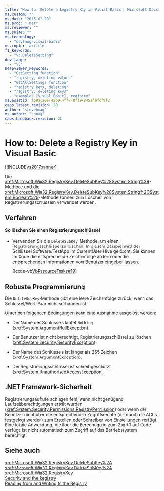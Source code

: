 ```yaml
---
title: "How to: Delete a Registry Key in Visual Basic | Microsoft Docs"
ms.custom: ""
ms.date: "2015-07-20"
ms.prod: ".net"
ms.reviewer: ""
ms.suite: ""
ms.technology: 
  - "devlang-visual-basic"
ms.topic: "article"
f1_keywords: 
  - "vb.DeleteSetting"
dev_langs: 
  - "VB"
helpviewer_keywords: 
  - "GetSetting function"
  - "registry, deleting values"
  - "GetAllSettings function"
  - "registry keys, deleting"
  - "registry, deleting keys"
  - "examples [Visual Basic], registry"
ms.assetid: ab9aca0e-42b0-4ff7-8ff9-845a4bfdf9f2
caps.latest.revision: 28
author: "stevehoag"
ms.author: "shoag"
caps.handback.revision: 28
---
```

# How to: Delete a Registry Key in Visual Basic
[!INCLUDE[vs2017banner](../../../../visual-basic/includes/vs2017banner.md)]

Die <xref:Microsoft.Win32.RegistryKey.DeleteSubKey%28System.String%29>\-Methode und die <xref:Microsoft.Win32.RegistryKey.DeleteSubKey%28System.String%2CSystem.Boolean%29>\-Methode können zum Löschen von Registrierungsschlüsseln verwendet werden.  
  
## Verfahren  
  
#### So löschen Sie einen Registrierungsschlüssel  
  
-   Verwenden Sie die `DeleteSubKey`\-Methode, um einen Registrierungsschlüssel zu löschen.  In diesem Beispiel wird der Schlüssel Software\/TestApp im CurrentUser\-Hive gelöscht.  Sie können im Code die entsprechende Zeichenfolge ändern oder die entsprechenden Informationen vom Benutzer eingeben lassen.  
  
     [!code-vb[VbResourceTasks#19](../../../../visual-basic/developing-apps/programming/computer-resources/codesnippet/VisualBasic/how-to-delete-a-registry-key_1.vb)]  
  
## Robuste Programmierung  
 Die `DeleteSubKey`\-Methode gibt eine leere Zeichenfolge zurück, wenn das Schlüssel\/Wert\-Paar nicht vorhanden ist.  
  
 Unter den folgenden Bedingungen kann eine Ausnahme ausgelöst werden:  
  
-   Der Name des Schlüssels lautet `Nothing` \(<xref:System.ArgumentNullException>\).  
  
-   Der Benutzer ist nicht berechtigt, Registrierungsschlüssel zu löschen \(<xref:System.Security.SecurityException>\).  
  
-   Der Name des Schlüssels ist länger als 255 Zeichen \(<xref:System.ArgumentException>\).  
  
-   Der Registrierungsschlüssel ist schreibgeschützt \(<xref:System.UnauthorizedAccessException>\).  
  
## .NET Framework-Sicherheit  
 Registrierungsaufrufe schlagen fehl, wenn nicht genügend Laufzeitberechtigungen erteilt wurden \(<xref:System.Security.Permissions.RegistryPermission>\) oder wenn der Benutzer nicht über die entsprechenden Zugriffsrechte \(die durch die ACLs festgelegt werden\) zum Erstellen oder Schreiben von Einstellungen verfügt.  Eine lokale Anwendung, die über die Berechtigung zum Zugriff auf Code verfügt, ist nicht automatisch zum Zugriff auf das Betriebssystem berechtigt.  
  
## Siehe auch  
 <xref:Microsoft.Win32.RegistryKey.DeleteSubKey%2A>   
 <xref:Microsoft.Win32.RegistryKey.DeleteSubKey%2A>   
 <xref:Microsoft.Win32.RegistryKey>   
 [Security and the Registry](../../../../visual-basic/developing-apps/programming/computer-resources/security-and-the-registry.md)   
 [Reading from and Writing to the Registry](../../../../visual-basic/developing-apps/programming/computer-resources/reading-from-and-writing-to-the-registry.md)